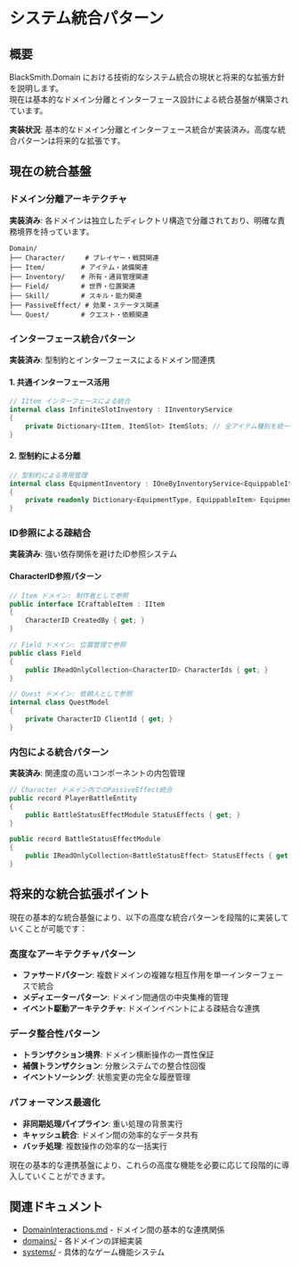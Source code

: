 # システム統合パターン

## 概要

BlackSmith.Domain における技術的なシステム統合の現状と将来的な拡張方針を説明します。\
現在は基本的なドメイン分離とインターフェース設計による統合基盤が構築されています。

**実装状況**: 基本的なドメイン分離とインターフェース統合が実装済み。高度な統合パターンは将来的な拡張です。

## 現在の統合基盤

### ドメイン分離アーキテクチャ

**実装済み**: 各ドメインは独立したディレクトリ構造で分離されており、明確な責務境界を持っています。

```
Domain/
├── Character/     # プレイヤー・戦闘関連
├── Item/         # アイテム・装備関連
├── Inventory/    # 所有・通貨管理関連
├── Field/        # 世界・位置関連
├── Skill/        # スキル・能力関連
├── PassiveEffect/ # 効果・ステータス関連
└── Quest/        # クエスト・依頼関連
```

### インターフェース統合パターン

**実装済み**: 型制約とインターフェースによるドメイン間連携

#### 1. 共通インターフェース活用
```csharp
// IItem インターフェースによる統合
internal class InfiniteSlotInventory : IInventoryService
{
    private Dictionary<IItem, ItemSlot> ItemSlots; // 全アイテム種別を統一管理
}
```

#### 2. 型制約による分離
```csharp
// 型制約による専用管理
internal class EquipmentInventory : IOneByInventoryService<EquippableItem>
{
    private readonly Dictionary<EquipmentType, EquippableItem> Equipments;
}
```

### ID参照による疎結合

**実装済み**: 強い依存関係を避けたID参照システム

#### CharacterID参照パターン
```csharp
// Item ドメイン: 制作者として参照
public interface ICraftableItem : IItem
{
    CharacterID CreatedBy { get; }
}

// Field ドメイン: 位置管理で参照
public class Field
{
    public IReadOnlyCollection<CharacterID> CharacterIds { get; }
}

// Quest ドメイン: 依頼人として参照
internal class QuestModel
{
    private CharacterID ClientId { get; }
}
```

### 内包による統合パターン

**実装済み**: 関連度の高いコンポーネントの内包管理

```csharp
// Character ドメイン内でのPassiveEffect統合
public record PlayerBattleEntity
{
    public BattleStatusEffectModule StatusEffects { get; }
}

public record BattleStatusEffectModule
{
    public IReadOnlyCollection<BattleStatusEffect> StatusEffects { get; }
}
```

## 将来的な統合拡張ポイント

現在の基本的な統合基盤により、以下の高度な統合パターンを段階的に実装していくことが可能です：

### 高度なアーキテクチャパターン
- **ファサードパターン**: 複数ドメインの複雑な相互作用を単一インターフェースで統合
- **メディエーターパターン**: ドメイン間通信の中央集権的管理
- **イベント駆動アーキテクチャ**: ドメインイベントによる疎結合な連携

### データ整合性パターン
- **トランザクション境界**: ドメイン横断操作の一貫性保証
- **補償トランザクション**: 分散システムでの整合性回復
- **イベントソーシング**: 状態変更の完全な履歴管理

### パフォーマンス最適化
- **非同期処理パイプライン**: 重い処理の背景実行
- **キャッシュ統合**: ドメイン間の効率的なデータ共有
- **バッチ処理**: 複数操作の効率的な一括実行

現在の基本的な連携基盤により、これらの高度な機能を必要に応じて段階的に導入していくことができます。

## 関連ドキュメント

- [DomainInteractions.md](./DomainInteractions.md) - ドメイン間の基本的な連携関係
- [domains/](../domains/) - 各ドメインの詳細実装
- [systems/](../systems/) - 具体的なゲーム機能システム
